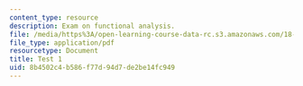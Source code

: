 ```yaml
---
content_type: resource
description: Exam on functional analysis.
file: /media/https%3A/open-learning-course-data-rc.s3.amazonaws.com/18-102-introduction-to-functional-analysis-spring-2009/8b4502c4b586f77d94d7de2be14fc949_MIT18_102s09_exam_test01.pdf
file_type: application/pdf
resourcetype: Document
title: Test 1
uid: 8b4502c4-b586-f77d-94d7-de2be14fc949
---
```

